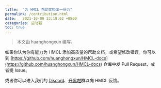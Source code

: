 ```yaml
---
title:  "为 HMCL 帮助文档出一份力"
permalink: /contribution.html
date:   2021-10-09 23:18:02 +0800
categories: 启动器
toc: true
---
```


> 本文由 huanghongxun 编写。

如果你认为你有能力为 HMCL 添加高质量的帮助文档，或希望修改错误，你可以到 [https://github.com/huanghongxun/HMCL-docs](https://github.com/huanghongxun/HMCL-docs) 仓库中发 Pull Request，或者提 Issue。

或者你可以进入我们的 [Discord](https://discord.gg/jVvC7HfM6U)、[开黑啦](https://kaihei.co/Kx7n3t)群以向 HMCL 反馈。
